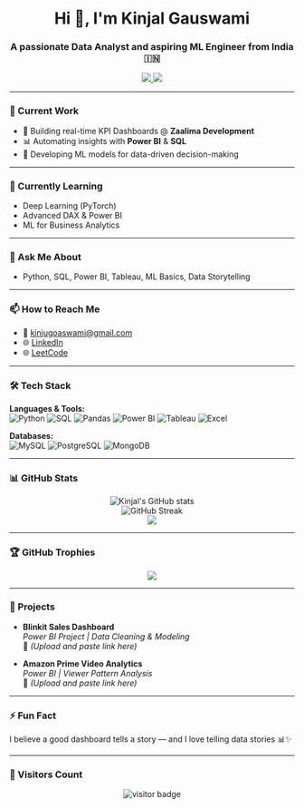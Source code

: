 <h1 align="center">Hi 👋, I'm Kinjal Gauswami</h1>
<h3 align="center">A passionate Data Analyst and aspiring ML Engineer from India 🇮🇳</h3>

<p align="center">
  <a href="https://linkedin.com/in/kinjalgauswami" target="_blank">
    <img src="https://img.shields.io/badge/LinkedIn-0077B5?style=flat&logo=linkedin&logoColor=white"/>
  </a>
  <a href="mailto:kinjugoaswami@gmail.com">
    <img src="https://img.shields.io/badge/Email-D14836?style=flat&logo=gmail&logoColor=white"/>
  </a>
</p>

---

### 🔭 Current Work
- 🎯 Building real-time KPI Dashboards @ **Zaalima Development**
- 📊 Automating insights with **Power BI** & **SQL**
- 🧠 Developing ML models for data-driven decision-making

---

### 🌱 Currently Learning
- Deep Learning (PyTorch)
- Advanced DAX & Power BI
- ML for Business Analytics

---

### 💬 Ask Me About
- Python, SQL, Power BI, Tableau, ML Basics, Data Storytelling

---

### 📫 How to Reach Me
- 📧 kinjugoaswami@gmail.com
- 🌐 [LinkedIn](https://linkedin.com/in/kinjalgauswami)
- 🌐 [LeetCode](https://leetcode.com/u/Kinjal_12/)

---

### 🛠️ Tech Stack

**Languages & Tools:**  
![Python](https://img.shields.io/badge/-Python-3776AB?style=flat&logo=python&logoColor=white)
![SQL](https://img.shields.io/badge/-SQL-4479A1?style=flat&logo=postgresql&logoColor=white)
![Pandas](https://img.shields.io/badge/-Pandas-150458?style=flat&logo=pandas)
![Power BI](https://img.shields.io/badge/-PowerBI-F2C811?style=flat&logo=powerbi&logoColor=black)
![Tableau](https://img.shields.io/badge/-Tableau-E97627?style=flat&logo=tableau&logoColor=white)
![Excel](https://img.shields.io/badge/-Excel-217346?style=flat&logo=microsoft-excel&logoColor=white)

**Databases:**  
![MySQL](https://img.shields.io/badge/-MySQL-4479A1?style=flat&logo=mysql&logoColor=white)
![PostgreSQL](https://img.shields.io/badge/-PostgreSQL-336791?style=flat&logo=postgresql&logoColor=white)
![MongoDB](https://img.shields.io/badge/-MongoDB-47A248?style=flat&logo=mongodb&logoColor=white)

---

### 📊 GitHub Stats

<p align="center">
  <img src="https://github-readme-stats.vercel.app/api?username=Kinjal0706&show_icons=true&theme=radical" alt="Kinjal's GitHub stats" />
  <br/>
  <img src="https://github-readme-streak-stats.herokuapp.com/?user=Kinjal0706&theme=radical" alt="GitHub Streak"/>
  <br/>
  <img src="https://github-readme-stats.vercel.app/api/top-langs/?username=Kinjal0706&layout=compact&theme=radical" />
</p>

---

### 🏆 GitHub Trophies

<p align="center">
  <img src="https://github-profile-trophy.vercel.app/?username=Kinjal0706&theme=gruvbox&margin-w=10" />
</p>

---

### 📁 Projects

- **Blinkit Sales Dashboard**  
  *Power BI Project | Data Cleaning & Modeling*  
  🔗 *(Upload and paste link here)*

- **Amazon Prime Video Analytics**  
  *Power BI | Viewer Pattern Analysis*  
  🔗 *(Upload and paste link here)*

---

### ⚡ Fun Fact
I believe a good dashboard tells a story — and I love telling data stories 📊✨

---

### 🚀 Visitors Count
<p align="center">
  <img src="https://komarev.com/ghpvc/?username=Kinjal0706&label=Profile%20views&color=0e75b6&style=flat" alt="visitor badge" />
</p>
